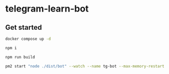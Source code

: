 # telegram-learn-bot
## Get started
```bash
docker compose up -d

npm i

npm run build

pm2 start "node ./dist/bot" --watch --name tg-bot --max-memory-restart 1024M
```

